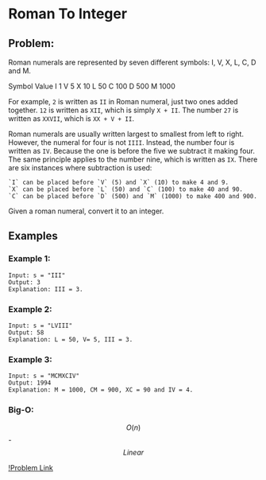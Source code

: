 # Roman To Integer

## Problem:

Roman numerals are represented by seven different symbols: I, V, X, L, C, D and M.

Symbol       Value
I             1
V             5
X             10
L             50
C             100
D             500
M             1000

For example, `2` is written as `II` in Roman numeral, just two ones added together. `12` is written as `XII`, which is simply `X + II`. The number `27` is written as `XXVII`, which is `XX + V + II`.

Roman numerals are usually written largest to smallest from left to right. However, the numeral for four is not `IIII`. Instead, the number four is written as `IV`. Because the one is before the five we subtract it making four. The same principle applies to the number nine, which is written as `IX`. There are six instances where subtraction is used:

    `I` can be placed before `V` (5) and `X` (10) to make 4 and 9. 
    `X` can be placed before `L` (50) and `C` (100) to make 40 and 90. 
    `C` can be placed before `D` (500) and `M` (1000) to make 400 and 900.

Given a roman numeral, convert it to an integer.

## Examples

### Example 1:

    Input: s = "III"
    Output: 3
    Explanation: III = 3.

### Example 2:

    Input: s = "LVIII"
    Output: 58
    Explanation: L = 50, V= 5, III = 3.

### Example 3:

    Input: s = "MCMXCIV"
    Output: 1994
    Explanation: M = 1000, CM = 900, XC = 90 and IV = 4.

### Big-O:

$$O(n)$$ - $$Linear$$

[!Problem Link](https://leetcode.com/problems/roman-to-integer/)
